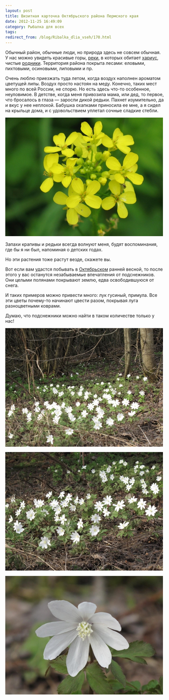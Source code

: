 ```yaml
---
layout: post
title: Визитная карточка Октябрьского района Пермского края
date: 2012-11-25 16:49:09
category: Рыбалка для всех
tags:
redirect_from: /blog/Ribalka_dlia_vseh/170.html
---
```

Обычный район, обычные люди, но природа здесь не совсем обычная. У нас
можно увидеть красивые горы, [реки][1], в которых обитает [хариус][2],
чистые [родники][3]. Территория района покрыта лесами: еловыми, пихтовыми,
осиновыми, липовыми и пр.

Очень люблю приезжать туда летом, когда воздух наполнен ароматом
цветущей липы. Воздух просто настоян на меду. Конечно, таких мест много
по всей России, не спорю. Но есть здесь что-то особенное, неуловимое. В
детстве, когда меня привозила мама, или дед, то первое, что бросалось в
глаза — заросли дикой редьки. Пахнет изумительно, да и вкус у нее
неплохой. Бабушка охапками приносила ее мне, а я сидел на крыльце дома,
и с удовольствием уплетал сочные сладкие стебли.

![](/uploads/images/00/00/01/2012/11/25/fdc136.jpg)

Запахи крапивы и редьки всегда волнуют меня, будят воспоминания, где бы
я ни был, напоминая о детских годах.

Но эти растения тоже растут везде, скажете вы.

Вот если вам удастся побывать в [Октябрьском][4] ранней весной,
то после этого у вас останутся незабываемые впечатления от подснежников.
Они целыми полянами покрывают землю, едва освободившуюся от снега.

И таких примеров можно привести много: лук гусиный, примула. Все эти
цветы почему-то начинают цвести разом, покрывая луга разноцветными
коврами.

Думаю, что подснежники можно найти в таком количестве только у нас!

![подснежники](/uploads/images/00/00/01/2012/11/25/d43284.jpg)

![](/uploads/images/00/00/01/2012/11/25/b4b249.jpg)

![](/uploads/images/00/00/01/2012/11/25/8035d2.jpg)

[1]: /blog/Ribalka_dlia_vseh/136.html
[2]: /blog/riba_osobennosti/86.html
[3]: /blog/Ribalka_dlia_vseh/95.html
[4]: /blog/Ribalka_dlia_vseh/112.html
